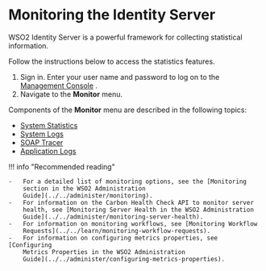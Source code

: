 # Monitoring the Identity Server

WSO2 Identity Server is a powerful framework for collecting statistical
information.

Follow the instructions below to access the statistics features.

1.  Sign in. Enter your user name and password to log on to the
    [Management Console](../../setup/getting-started-with-the-management-console.md)
    .
2.  Navigate to the **Monitor** menu.

Components of the **Monitor** menu are described in the following
topics:

-   [System Statistics](../../learn/system-statistics)
-   [System Logs](../../learn/system-logs)
-   [SOAP Tracer](../../learn/soap-tracer)
-   [Application Logs](../../learn/application-logs)

!!! info "Recommended reading"

    -   For a detailed list of monitoring options, see the [Monitoring
        section in the WSO2 Administration
        Guide](../../administer/monitoring).
    -   For information on the Carbon Health Check API to monitor server
        health, see [Monitoring Server Health in the WSO2 Administration
        Guide](../../administer/monitoring-server-health).
    -   For information on monitoring workflows, see [Monitoring Workflow
        Requests](../../learn/monitoring-workflow-requests).
    -   For information on configuring metrics properties, see [Configuring
        Metrics Properties in the WSO2 Administration
        Guide](../../administer/configuring-metrics-properties).
